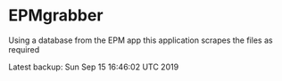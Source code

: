 # EPMgrabber
Using a database from the EPM app this application scrapes the files as required


Latest backup: Sun Sep 15 16:46:02 UTC 2019
